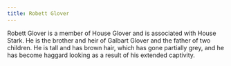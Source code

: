 ```yaml
---
title: Robett Glover
---
```


Robett Glover is a member of House Glover and is associated with House Stark. He is the brother and heir of Galbart Glover and the father of two children. He is tall and has brown hair, which has gone partially grey, and he has become haggard looking as a result of his extended captivity. 



